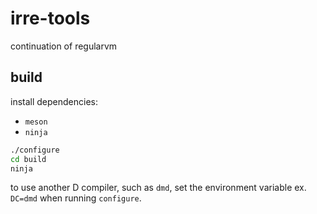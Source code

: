 # irre-tools
continuation of regularvm

## build

install dependencies:
+ `meson`
+ `ninja`

```sh
./configure
cd build
ninja
```

to use another D compiler, such as `dmd`, set the environment variable ex. `DC=dmd` when running `configure`.
